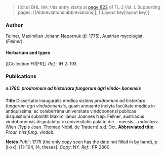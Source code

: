 > [!cite] BHL link: this entry starts at [page 822](https://www.biodiversitylibrary.org/item/103414#page/870/mode/1up) of TL-2 Vol. I.
> Supporting pages: [[Abbreviations|abbreviations]], [[Layout key|layout key]].

### Author

Fellner, Maximilian Johann Nepornuk (*fl*. 1775), Austrian mycologist. (*Fellner*).

#### Herbarium and types

[[Collection FR|FR]].
*Ref*.: IH 2: 193.

### Publications

##### n.1760. prodromum ad historiara fungorum agri vindo- bonensis

**Title**
Dissertatio inauguralis medica sistens *prodromum ad historiara fungorum agri vindobonensis*, quam annuente inclyta facúltate medica in antiquissima, ac celebérrima universitate vindobonensi publicae disquisitioni submittit Maximilianus Joannes Nep. Fellner, austriacus vindobonensis disputabitur in universitatis palatio die... mensis... mdcclxxv. Wien (Typis Joan. Thomae Nobil. de Trattern) s.d. Oct.
**Abbreviated title**: *Prodr. hist.fung. vindob.*

**Notes**
*Publ*.: 1775 (the only copy seen has the date not filled in by hand), p. \[i-xx\], \[1\]-104, \[4, theses\]. *Copy*: NY.
*Ref*.: PR 2860.

